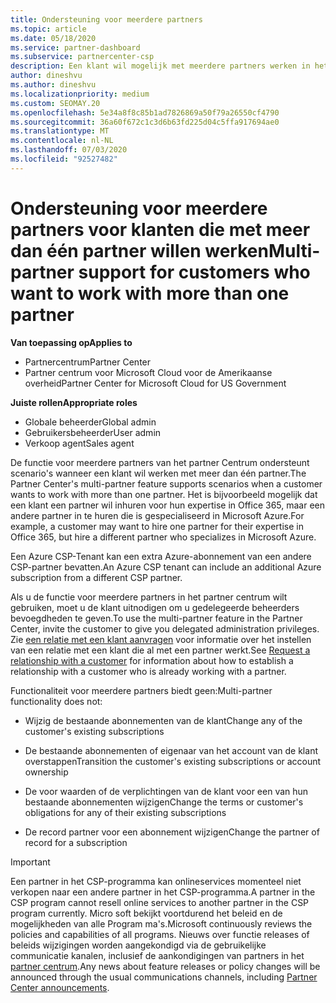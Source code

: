 ```yaml
---
title: Ondersteuning voor meerdere partners
ms.topic: article
ms.date: 05/18/2020
ms.service: partner-dashboard
ms.subservice: partnercenter-csp
description: Een klant wil mogelijk met meerdere partners werken in het Cloud Solution Provider-programma dat is gespecialiseerd in verschillende services.
author: dineshvu
ms.author: dineshvu
ms.localizationpriority: medium
ms.custom: SEOMAY.20
ms.openlocfilehash: 5e34a8f8c85b1ad7826869a50f79a26550cf4790
ms.sourcegitcommit: 36a60f672c1c3d6b63fd225d04c5ffa917694ae0
ms.translationtype: MT
ms.contentlocale: nl-NL
ms.lasthandoff: 07/03/2020
ms.locfileid: "92527482"
---
```

# <a name="multi-partner-support-for-customers-who-want-to-work-with-more-than-one-partner"></a><span data-ttu-id="86ef9-103">Ondersteuning voor meerdere partners voor klanten die met meer dan één partner willen werken</span><span class="sxs-lookup"><span data-stu-id="86ef9-103">Multi-partner support for customers who want to work with more than one partner</span></span>

<span data-ttu-id="86ef9-104">**Van toepassing op**</span><span class="sxs-lookup"><span data-stu-id="86ef9-104">**Applies to**</span></span>

-  <span data-ttu-id="86ef9-105">Partnercentrum</span><span class="sxs-lookup"><span data-stu-id="86ef9-105">Partner Center</span></span>
-  <span data-ttu-id="86ef9-106">Partner centrum voor Microsoft Cloud voor de Amerikaanse overheid</span><span class="sxs-lookup"><span data-stu-id="86ef9-106">Partner Center for Microsoft Cloud for US Government</span></span>

<span data-ttu-id="86ef9-107">**Juiste rollen**</span><span class="sxs-lookup"><span data-stu-id="86ef9-107">**Appropriate roles**</span></span>
-   <span data-ttu-id="86ef9-108">Globale beheerder</span><span class="sxs-lookup"><span data-stu-id="86ef9-108">Global admin</span></span>
-   <span data-ttu-id="86ef9-109">Gebruikersbeheerder</span><span class="sxs-lookup"><span data-stu-id="86ef9-109">User admin</span></span>
-   <span data-ttu-id="86ef9-110">Verkoop agent</span><span class="sxs-lookup"><span data-stu-id="86ef9-110">Sales agent</span></span>

<span data-ttu-id="86ef9-111">De functie voor meerdere partners van het partner Centrum ondersteunt scenario's wanneer een klant wil werken met meer dan één partner.</span><span class="sxs-lookup"><span data-stu-id="86ef9-111">The Partner Center's multi-partner feature supports scenarios when a customer wants to work with more than one partner.</span></span> <span data-ttu-id="86ef9-112">Het is bijvoorbeeld mogelijk dat een klant een partner wil inhuren voor hun expertise in Office 365, maar een andere partner in te huren die is gespecialiseerd in Microsoft Azure.</span><span class="sxs-lookup"><span data-stu-id="86ef9-112">For example, a customer may want to hire one partner for their expertise in Office 365, but hire a different partner who specializes in Microsoft Azure.</span></span> 

<span data-ttu-id="86ef9-113">Een Azure CSP-Tenant kan een extra Azure-abonnement van een andere CSP-partner bevatten.</span><span class="sxs-lookup"><span data-stu-id="86ef9-113">An Azure CSP tenant can include an additional Azure subscription from a different CSP partner.</span></span>

<span data-ttu-id="86ef9-114">Als u de functie voor meerdere partners in het partner centrum wilt gebruiken, moet u de klant uitnodigen om u gedelegeerde beheerders bevoegdheden te geven.</span><span class="sxs-lookup"><span data-stu-id="86ef9-114">To use the multi-partner feature in the Partner Center, invite the customer to give you delegated administration privileges.</span></span> <span data-ttu-id="86ef9-115">Zie [een relatie met een klant aanvragen](request-a-relationship-with-a-customer.md) voor informatie over het instellen van een relatie met een klant die al met een partner werkt.</span><span class="sxs-lookup"><span data-stu-id="86ef9-115">See [Request a relationship with a customer](request-a-relationship-with-a-customer.md) for information about how to establish a relationship with a customer who is already working with a partner.</span></span>

<span data-ttu-id="86ef9-116">Functionaliteit voor meerdere partners biedt geen:</span><span class="sxs-lookup"><span data-stu-id="86ef9-116">Multi-partner functionality does not:</span></span>

- <span data-ttu-id="86ef9-117">Wijzig de bestaande abonnementen van de klant</span><span class="sxs-lookup"><span data-stu-id="86ef9-117">Change any of the customer's existing subscriptions</span></span>

- <span data-ttu-id="86ef9-118">De bestaande abonnementen of eigenaar van het account van de klant overstappen</span><span class="sxs-lookup"><span data-stu-id="86ef9-118">Transition the customer's existing subscriptions or account ownership</span></span>

- <span data-ttu-id="86ef9-119">De voor waarden of de verplichtingen van de klant voor een van hun bestaande abonnementen wijzigen</span><span class="sxs-lookup"><span data-stu-id="86ef9-119">Change the terms or customer's obligations for any of their existing subscriptions</span></span>

- <span data-ttu-id="86ef9-120">De record partner voor een abonnement wijzigen</span><span class="sxs-lookup"><span data-stu-id="86ef9-120">Change the partner of record for a subscription</span></span>

> [!IMPORTANT]  
> <span data-ttu-id="86ef9-121">Een partner in het CSP-programma kan onlineservices momenteel niet verkopen naar een andere partner in het CSP-programma.</span><span class="sxs-lookup"><span data-stu-id="86ef9-121">A partner in the CSP program cannot resell online services to another partner in the CSP program currently.</span></span> <span data-ttu-id="86ef9-122">Micro soft bekijkt voortdurend het beleid en de mogelijkheden van alle Program ma's.</span><span class="sxs-lookup"><span data-stu-id="86ef9-122">Microsoft continuously reviews the policies and capabilities of all programs.</span></span> <span data-ttu-id="86ef9-123">Nieuws over functie releases of beleids wijzigingen worden aangekondigd via de gebruikelijke communicatie kanalen, inclusief de aankondigingen van partners in het [partner centrum](announcements/index.md).</span><span class="sxs-lookup"><span data-stu-id="86ef9-123">Any news about feature releases or policy changes will be announced through the usual communications channels, including [Partner Center announcements](announcements/index.md).</span></span>






